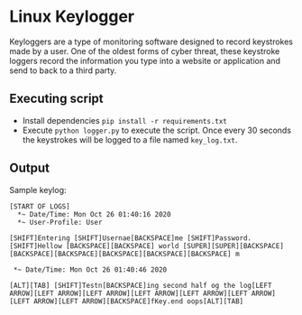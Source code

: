 # Linux Keylogger
Keyloggers are a type of monitoring software designed to record keystrokes made by a user. One of the oldest forms of cyber threat, these keystroke loggers record the information you type into a website or application and send to back to a third party.

## Executing script
* Install dependencies `pip install -r requirements.txt`
* Execute `python logger.py` to execute the script. Once every 30 seconds the keystrokes will be logged to a file named `key_log.txt`.

## Output

Sample keylog:

```text
[START OF LOGS]
  *~ Date/Time: Mon Oct 26 01:40:16 2020
  *~ User-Profile: User

[SHIFT]Entering [SHIFT]Usernae[BACKSPACE]me [SHIFT]Password. [SHIFT]Hellow [BACKSPACE][BACKSPACE] world [SUPER][SUPER][BACKSPACE][BACKSPACE][BACKSPACE][BACKSPACE][BACKSPACE][BACKSPACE] m

 *~ Date/Time: Mon Oct 26 01:40:46 2020

[ALT][TAB] [SHIFT]Testn[BACKSPACE]ing second half og the log[LEFT ARROW][LEFT ARROW][LEFT ARROW][LEFT ARROW][LEFT ARROW][LEFT ARROW][LEFT ARROW][LEFT ARROW][BACKSPACE]fKey.end oops[ALT][TAB]
```
